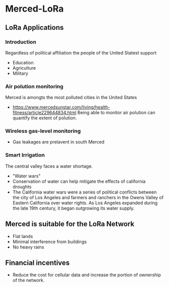 # Merced-LoRa

## LoRa Applications 
### Introduction
Regardless of political affiliation the people of the United Statest support 
- Education
- Agriculture
- Military 
### Air polution monitoring 
Merced is amongts the most polluted cities in the United States 
- https://www.mercedsunstar.com/living/health-fitness/article229644834.html 
Being able to monitor air polution can quantify the extent of polution. 
###  Wireless gas-level monitoring 
- Gas leakages are prelavent in south Merced 
### Smart Irrigation 
The central valley faces a water shortage. 
- "Water wars" 
- Conservation of water can help mitigate the effects of california droughts
- The California water wars were a series of political conflicts between the city of Los Angeles and farmers and ranchers in the Owens Valley of Eastern California over water rights. As Los Angeles expanded during the late 19th century, it began outgrowing its water supply.
## Merced is suitable for the LoRa Network
- Flat lands
- Minimal interference from buildings
- No heavy rains 
## Financial incentives 
- Reduce the cost for cellular data and increase the portion of ownership of the network. 
